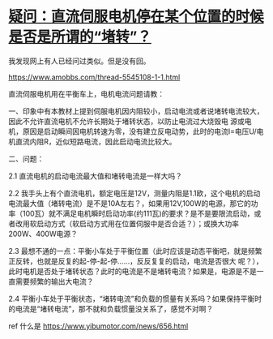 # [疑问：直流伺服电机停在某个位置的时候是否是所谓的“堵转”？](https://github.com/cutepig123/gitblog/issues/18)

我发现网上有人已经问过类似。但是没有回。

https://www.amobbs.com/thread-5545108-1-1.html

直流伺服电机用在平衡车上，电机电流问题请教：

一、印象中有本教材上提到伺服电机因内阻较小，启动电流或者说堵转电流较大，因此不允许直流电机不允许长期处于堵转状态，以防止电流过大烧毁电
源或电机，原因是启动瞬间因电机转速为零，没有建立反电动势，此时的电流I=电压U/电机直流内阻R，近似短路电流，因此启动电流比较大。

二、问题：

2.1 直流电机的启动电流最大值和堵转电流是一样大吗？

2.2 我手头上有个直流电机，额定电压是12V，测量内阻是1.1欧，这个电机的启动电流最大值（堵转电流）是不是10A左右？，如果用12V,100W的电源，那它的功率（100瓦）就不满足电机瞬时启动功率(约111瓦)的要求？是不是要限流启动，或者改用软启动方式（软启动方式用在位置伺服中是否合适？）；或换大功率200W、400W电源？

2.3 最想不通的一点：平衡小车处于平衡位置（此时应该是动态平衡吧，就是频繁正反转，也就是反复的起-停-起-停......，反反复复的启动，电流是否很大
呢？），此时电机是否处于堵转状态？此时的电流是不是堵转电流？如果是，电源是不是一直需要频繁的输出大电流？

2.4 平衡小车处于平衡状态，“堵转电流”和负载的惯量有关系吗？如果保持平衡时的电流是“堵转电流”，那不就和负载惯量没关系了，感觉不对啊？

ref
什么是 https://www.yibumotor.com/news/656.html